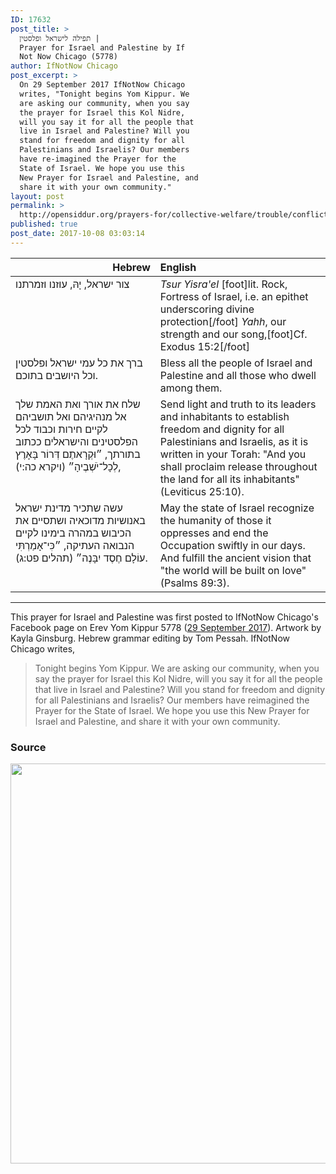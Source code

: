 ```yaml
---
ID: 17632
post_title: >
  תפילה לישראל ופלסטין |
  Prayer for Israel and Palestine by If
  Not Now Chicago (5778)
author: IfNotNow Chicago
post_excerpt: >
  On 29 September 2017 IfNotNow Chicago
  writes, "Tonight begins Yom Kippur. We
  are asking our community, when you say
  the prayer for Israel this Kol Nidre,
  will you say it for all the people that
  live in Israel and Palestine? Will you
  stand for freedom and dignity for all
  Palestinians and Israelis? Our members
  have re-imagined the Prayer for the
  State of Israel. We hope you use this
  New Prayer for Israel and Palestine, and
  share it with your own community."
layout: post
permalink: >
  http://opensiddur.org/prayers-for/collective-welfare/trouble/conflicts-over-sovereignty-and-dispossession/prayer-for-israel-and-palestine-by-ifnotnow-chicago-5778/
published: true
post_date: 2017-10-08 03:03:14
---
```

<table style="margin-left: auto;margin-right: auto;" class="draggable">
<thead><tr><th id="x" style="text-align: right;">Hebrew</th><th style="text-align: left;">English</th></tr></thead>
<tbody>
<tr><td style="vertical-align:top;" width="46%">
<div class="liturgy"><span lang="he">
צור ישראל, 
יָהּ, עוזנו וזמרתנו
</span></div></td>

<td style="vertical-align:top;"><div class="english">
<em>Tsur Yisra'el</em> [foot]lit. Rock, Fortress of Israel, i.e. an epithet underscoring divine protection[/foot]
<em>Yahh</em>, our strength and our song,[foot]Cf. Exodus 15:2[/foot]
</div></td></tr>


<tr><td style="vertical-align:top;" width="46%">
<div class="liturgy"><span lang="he">
ברך את כל עמי ישראל ופלסטין
וכל היושבים בתוכם.
</span></div></td>

<td style="vertical-align:top;"><div class="english">
Bless all the people of Israel and Palestine 
and all those who dwell among them.
</div></td></tr>


<tr><td style="vertical-align:top;" width="46%">
<div class="liturgy"><span lang="he">
שלח את אורך ואת האמת שלך אל מנהיגיהם ואל תושביהם
לקיים חירות וכבוד לכל הפלסטינים והישראלים
ככתוב בתורתך, ״וּקְרָאתֶם דְּרוֹר בָּאָרֶץ לְכָל־יֹשְׁבֶיהָ״ <span class="citation">(ויקרא כה:י)</span>, 
</span></div></td>

<td style="vertical-align:top;"><div class="english">
Send light and truth to its leaders and inhabitants 
to establish freedom and dignity for all Palestinians and Israelis, 
as it is written in your Torah: "And you shall proclaim release throughout the land for all its inhabitants" (Leviticus 25:10).
</div></td></tr>


<tr><td style="vertical-align:top;" width="46%">
<div class="liturgy"><span lang="he">
עשה שתכיר מדינת ישראל באנושיות מדוכאיה
ושתסיים את הכיבוש במהרה בימינו
לקיים הנבואה העתיקה, ״כִּי־אָמַרְתִּי עוֹלָם חֶסֶד יִבָּנֶה״ <span class="citation">(תהלים פט:ג)</span>.
</span></div></td>

<td style="vertical-align:top;"><div class="english">
May the state of Israel recognize the humanity of those it oppresses 
and end the Occupation swiftly in our days. 
And fulfill the ancient vision that "the world will be built on love" (Psalms 89:3).
</div></td></tr>
</tbody></table>

<hr />

This prayer for Israel and Palestine was first posted to IfNotNow Chicago's Facebook page on Erev Yom Kippur 5778 (<a href="https://www.facebook.com/ifnotnowchi/photos/a.514602992018895.1073741829.513837978762063/1224058637739990/?type=3&permPage=1">29 September 2017</a>). Artwork by Kayla Ginsburg. Hebrew grammar editing by Tom Pessah. IfNotNow Chicago writes,

<blockquote>Tonight begins Yom Kippur. We are asking our community, when you say the prayer for Israel this Kol Nidre, will you say it for all the people that live in Israel and Palestine? Will you stand for freedom and dignity for all Palestinians and Israelis?
Our members have reimagined the Prayer for the State of Israel. We hope you use this New Prayer for Israel and Palestine, and share it with your own community.</blockquote>

<h3>Source</h3>

<a href="http://opensiddur.org/wp-content/uploads/2017/10/New-Prayer-for-Israel-and-Palestine-IfNotNow-Chicago-2017.jpg"><img src="http://opensiddur.org/wp-content/uploads/2017/10/New-Prayer-for-Israel-and-Palestine-IfNotNow-Chicago-2017-1024x1024.jpg" alt="" width="640" height="640" class="alignnone size-large wp-image-17634" /></a>
